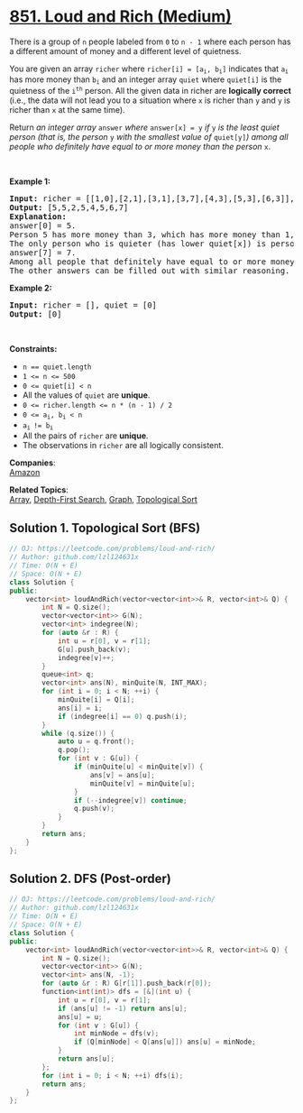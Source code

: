 # [851. Loud and Rich (Medium)](https://leetcode.com/problems/loud-and-rich/)

<p>There is a group of <code>n</code> people labeled from <code>0</code> to <code>n - 1</code> where each person has a different amount of money and a different level of quietness.</p>

<p>You are given an array <code>richer</code> where <code>richer[i] = [a<sub>i</sub>, b<sub>i</sub>]</code> indicates that <code>a<sub>i</sub></code> has more money than <code>b<sub>i</sub></code> and an integer array <code>quiet</code> where <code>quiet[i]</code> is the quietness of the <code>i<sup>th</sup></code> person. All the given data in richer are <strong>logically correct</strong> (i.e., the data will not lead you to a situation where <code>x</code> is richer than <code>y</code> and <code>y</code> is richer than <code>x</code> at the same time).</p>

<p>Return <em>an integer array </em><code>answer</code><em> where </em><code>answer[x] = y</code><em> if </em><code>y</code><em> is the least quiet person (that is, the person </em><code>y</code><em> with the smallest value of </em><code>quiet[y]</code><em>) among all people who definitely have equal to or more money than the person </em><code>x</code>.</p>

<p>&nbsp;</p>
<p><strong>Example 1:</strong></p>

<pre><strong>Input:</strong> richer = [[1,0],[2,1],[3,1],[3,7],[4,3],[5,3],[6,3]], quiet = [3,2,5,4,6,1,7,0]
<strong>Output:</strong> [5,5,2,5,4,5,6,7]
<strong>Explanation:</strong> 
answer[0] = 5.
Person 5 has more money than 3, which has more money than 1, which has more money than 0.
The only person who is quieter (has lower quiet[x]) is person 7, but it is not clear if they have more money than person 0.
answer[7] = 7.
Among all people that definitely have equal to or more money than person 7 (which could be persons 3, 4, 5, 6, or 7), the person who is the quietest (has lower quiet[x]) is person 7.
The other answers can be filled out with similar reasoning.
</pre>

<p><strong>Example 2:</strong></p>

<pre><strong>Input:</strong> richer = [], quiet = [0]
<strong>Output:</strong> [0]
</pre>

<p>&nbsp;</p>
<p><strong>Constraints:</strong></p>

<ul>
	<li><code>n == quiet.length</code></li>
	<li><code>1 &lt;= n &lt;= 500</code></li>
	<li><code>0 &lt;= quiet[i] &lt; n</code></li>
	<li>All the values of <code>quiet</code> are <strong>unique</strong>.</li>
	<li><code>0 &lt;= richer.length &lt;= n * (n - 1) / 2</code></li>
	<li><code>0 &lt;= a<sub>i</sub>, b<sub>i</sub> &lt; n</code></li>
	<li><code>a<sub>i </sub>!= b<sub>i</sub></code></li>
	<li>All the pairs of <code>richer</code> are <strong>unique</strong>.</li>
	<li>The observations in <code>richer</code> are all logically consistent.</li>
</ul>


**Companies**:  
[Amazon](https://leetcode.com/company/amazon)

**Related Topics**:  
[Array](https://leetcode.com/tag/array/), [Depth-First Search](https://leetcode.com/tag/depth-first-search/), [Graph](https://leetcode.com/tag/graph/), [Topological Sort](https://leetcode.com/tag/topological-sort/)

## Solution 1. Topological Sort (BFS)

```cpp
// OJ: https://leetcode.com/problems/loud-and-rich/
// Author: github.com/lzl124631x
// Time: O(N + E)
// Space: O(N + E)
class Solution {
public:
    vector<int> loudAndRich(vector<vector<int>>& R, vector<int>& Q) {
        int N = Q.size();
        vector<vector<int>> G(N);
        vector<int> indegree(N);
        for (auto &r : R) {
            int u = r[0], v = r[1];
            G[u].push_back(v);
            indegree[v]++;
        }
        queue<int> q;
        vector<int> ans(N), minQuite(N, INT_MAX);
        for (int i = 0; i < N; ++i) {
            minQuite[i] = Q[i];
            ans[i] = i;
            if (indegree[i] == 0) q.push(i);
        }
        while (q.size()) {
            auto u = q.front();
            q.pop();
            for (int v : G[u]) {
                if (minQuite[u] < minQuite[v]) {
                    ans[v] = ans[u];
                    minQuite[v] = minQuite[u];
                }
                if (--indegree[v]) continue;
                q.push(v);
            }
        }
        return ans;
    }
};
```

## Solution 2. DFS (Post-order)

```cpp
// OJ: https://leetcode.com/problems/loud-and-rich/
// Author: github.com/lzl124631x
// Time: O(N + E)
// Space: O(N + E)
class Solution {
public:
    vector<int> loudAndRich(vector<vector<int>>& R, vector<int>& Q) {
        int N = Q.size();
        vector<vector<int>> G(N);
        vector<int> ans(N, -1);
        for (auto &r : R) G[r[1]].push_back(r[0]);
        function<int(int)> dfs = [&](int u) {
            int u = r[0], v = r[1];
            if (ans[u] != -1) return ans[u];
            ans[u] = u;
            for (int v : G[u]) {
                int minNode = dfs(v);
                if (Q[minNode] < Q[ans[u]]) ans[u] = minNode;
            }
            return ans[u];
        };
        for (int i = 0; i < N; ++i) dfs(i);
        return ans;
    }
};
```